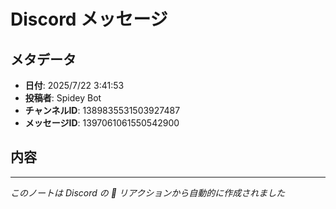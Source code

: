 # Discord メッセージ

## メタデータ
- **日付**: 2025/7/22 3:41:53
- **投稿者**: Spidey Bot
- **チャンネルID**: 1389835531503927487
- **メッセージID**: 1397061061550542900

## 内容


---
*このノートは Discord の 📝 リアクションから自動的に作成されました*
